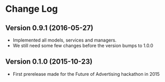 # Change Log

## Version 0.9.1 (2016-05-27)
* Implemented all models, services and managers.
* We still need some few changes before the version bumps to 1.0.0

## Version 0.1.0 (2015-10-23)
* First prerelease made for the Future of Advertising hackathon in 2015
